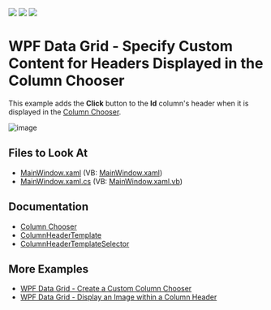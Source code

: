 <!-- default badges list -->
![](https://img.shields.io/endpoint?url=https://codecentral.devexpress.com/api/v1/VersionRange/501623058/21.2.7%2B)
[![](https://img.shields.io/badge/Open_in_DevExpress_Support_Center-FF7200?style=flat-square&logo=DevExpress&logoColor=white)](https://supportcenter.devexpress.com/ticket/details/T1094617)
[![](https://img.shields.io/badge/📖_How_to_use_DevExpress_Examples-e9f6fc?style=flat-square)](https://docs.devexpress.com/GeneralInformation/403183)
<!-- default badges end -->
# WPF Data Grid - Specify Custom Content for Headers Displayed in the Column Chooser

This example adds the **Click** button to the **Id** column's header when it is displayed in the [Column Chooser](http://docs.devexpress.com/WPF/6217/controls-and-libraries/data-grid/visual-elements/common-elements/column-band-chooser). 

![image](https://user-images.githubusercontent.com/65009440/172836736-add2a536-1a0f-42e6-a442-d3443aa6118a.png)

## Files to Look At

- [MainWindow.xaml](./CS/WPFGrid_ColumnChooser/MainWindow.xaml) (VB: [MainWindow.xaml](./VB/WPFGrid_ColumnChooser/MainWindow.xaml))
- [MainWindow.xaml.cs](./CS/WPFGrid_ColumnChooser/MainWindow.xaml.cs) (VB: [MainWindow.xaml.vb](./VB/WPFGrid_ColumnChooser/MainWindow.xaml.vb))

## Documentation

- [Column Chooser](http://docs.devexpress.com/WPF/6217/controls-and-libraries/data-grid/visual-elements/common-elements/column-band-chooser)
- [ColumnHeaderTemplate](http://docs.devexpress.com/WPF/DevExpress.Xpf.Grid.DataViewBase.ColumnHeaderTemplate)
- [ColumnHeaderTemplateSelector](http://docs.devexpress.com/WPF/DevExpress.Xpf.Grid.DataViewBase.ColumnHeaderTemplateSelector)

## More Examples

- [WPF Data Grid - Create a Custom Column Chooser](https://github.com/DevExpress-Examples/how-to-create-a-custom-column-chooser-e1661)
- [WPF Data Grid - Display an Image within a Column Header](https://github.com/DevExpress-Examples/how-to-display-an-image-within-a-column-header-e1629)
